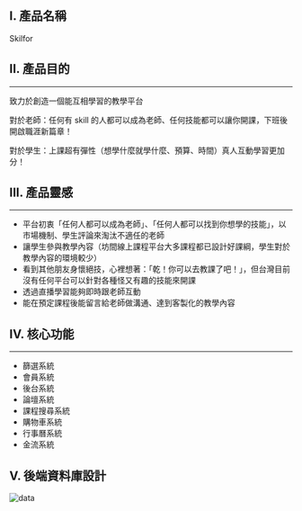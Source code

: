 ## I. 產品名稱

Skilfor

## II. 產品目的

---

致力於創造一個能互相學習的教學平台

對於老師：任何有 skill 的人都可以成為老師、任何技能都可以讓你開課，下班後開啟職涯新篇章！

對於學生：上課超有彈性（想學什麼就學什麼、預算、時間）真人互動學習更加分！

## III. 產品靈感

---

- 平台初衷「任何人都可以成為老師」、「任何人都可以找到你想學的技能」，以市場機制、學生評論來淘汰不適任的老師
- 讓學生參與教學內容（坊間線上課程平台大多課程都已設計好課綱，學生對於教學內容的環境較少）
- 看到其他朋友身懷絕技，心裡想著：「乾！你可以去教課了吧！」，但台灣目前沒有任何平台可以針對各種怪又有趣的技能來開課
- 透過直播學習能夠即時跟老師互動
- 能在預定課程後能留言給老師做溝通、達到客製化的教學內容

## IV. 核心功能

---

- 篩選系統
- 會員系統
- 後台系統
- 論壇系統
- 課程搜尋系統
- 購物車系統
- 行事曆系統
- 金流系統

## V. 後端資料庫設計

![data](https://i.imgur.com/n8lYbAy.png)
